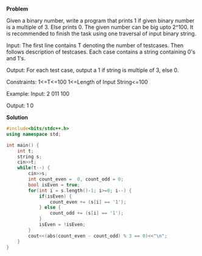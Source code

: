 **Problem**

Given a binary number, write a program that prints 1 if given binary number is a multiple of 3.  Else prints 0. The given number can be big upto 2^100. It is recommended to finish the task using one traversal of input binary string.

Input:
The first line contains T denoting the number of testcases. Then follows description of testcases. 
Each case contains a string containing 0's and 1's.

Output:
For each test case, output a 1 if string is multiple of 3, else 0.

Constraints:
1<=T<=100
1<=Length of Input String<=100

Example:
Input:
2
011
100

Output:
1
0

**Solution**

```cpp
#include<bits/stdc++.h>
using namespace std;

int main() {
    int t;
    string s;
    cin>>t;
    while(t--) {
        cin>>s;
        int count_even =  0, count_odd = 0;
        bool isEven = true;
        for(int i = s.length()-1; i>=0; i--) {
            if(isEven) {
                count_even += (s[i] == '1');
            } else {
                count_odd += (s[i] == '1');
            }
            isEven = !isEven;
        }
        cout<<(abs(count_even - count_odd) % 3 == 0)<<"\n";
    }
}

```
